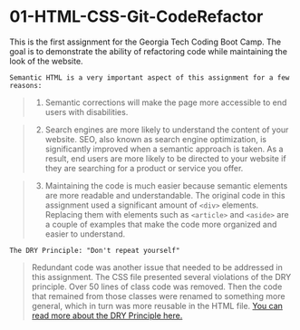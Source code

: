 # 01-HTML-CSS-Git-CodeRefactor

This is the first assignment for the Georgia Tech Coding Boot Camp.
The goal is to demonstrate the ability of refactoring code while maintaining the look of the website.

```
Semantic HTML is a very important aspect of this assignment for a few reasons:
```
> 1) Semantic corrections will make the page more accessible to end users with disabilities.

> 2) Search engines are more likely to understand the content of your website. SEO, also known as search engine optimization, is significantly improved when a semantic approach is taken. As a result, end users are more likely to be directed to your website if they are searching for a product or service you offer.

> 3) Maintaining the code is much easier because semantic elements are more readable and understandable.  The original code in this assignment used a significant amount of `<div>` elements.  Replacing them with elements such as `<article>` and `<aside>` are a couple of examples that make the code more organized and easier to understand.


```
The DRY Principle: "Don't repeat yourself"
```

> Redundant code was another issue that needed to be addressed in this assignment. The CSS file presented several violations of the DRY principle.  Over 50 lines of class code was removed.  Then the code that remained from those classes were renamed to something more general, which in turn was more reusable in the HTML file.
[You can read more about the DRY Principle here.](https://en.wikipedia.org/wiki/Don't_repeat_yourself)
